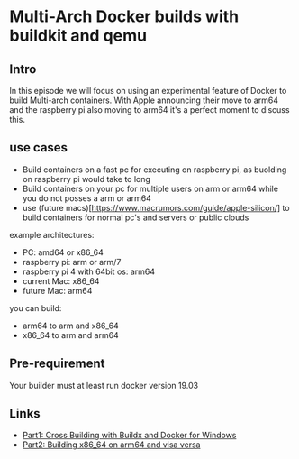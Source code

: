 # Multi-Arch Docker builds with buildkit and qemu

## Intro

In this episode we will focus on using an experimental feature of Docker to build Multi-arch containers. With Apple announcing their move to arm64 and the raspberry pi also moving to arm64 it's a perfect moment to discuss this.

## use cases

* Build containers on a fast pc for executing on raspberry pi, as buolding on raspberry pi would take to long
* Build containers on your pc for multiple users on arm or arm64 while you do not posses a arm or arm64
* use (future macs)[https://www.macrumors.com/guide/apple-silicon/] to build containers for normal pc's and servers or public clouds

example architectures:

* PC: amd64 or x86_64
* raspberry pi: arm or arm/7
* raspberry pi 4 with 64bit os: arm64
* current Mac: x86_64
* future Mac: arm64

you can build:

* arm64 to arm and x86_64
* x86_64 to arm and arm64

## Pre-requirement

Your builder must at least run docker version 19.03

## Links

* [Part1: Cross Building with Buildx and Docker for Windows](Readme_part1.md)
* [Part2: Building x86_64 on arm64 and visa versa](Readme_part2.md)

